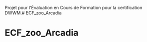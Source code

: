 Projet pour l'Évaluation en Cours de Formation pour la certification DWWM.# ECF_zoo_Arcadia
# ECF_zoo_Arcadia
